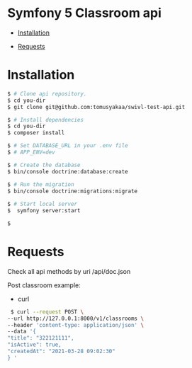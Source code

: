 Symfony 5 Classroom api
========================
- [Installation](#installation)
  
- [Requests](#Requests)


# Installation
 ```sh
 $ # Clone api repository.
 $ cd you-dir
 $ git clone git@github.com:tomusyakaa/swivl-test-api.git
 
 $ # Install dependencies
 $ cd you-dir
 $ composer install
 
 $ # Set DATABASE_URL in your .env file
 $ # APP_ENV=dev 

 $ # Create the database
 $ bin/console doctrine:database:create
 
 $ # Run the migration
 $ bin/console doctrine:migrations:migrate
  
 $ # Start local server
 $  symfony server:start

 $ 
  ```
# Requests

Check all api methods by uri /api/doc.json

Post classroom example:
- curl
 ```sh
  $ curl --request POST \
--url http://127.0.0.1:8000/v1/classrooms \
--header 'content-type: application/json' \
--data '{
"title": "322121111",
"isActive": true,
"createdAt": "2021-03-28 09:02:30"
} '
  ```
